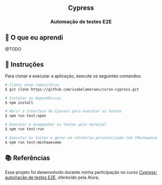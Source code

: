 <h2 align="center">
  Cypress
</h2>

<h3 align="center">
  Automação de testes E2E
</h3>

## 📁 O que eu aprendi

@TODO

## 📃 Instruções

Para clonar e executar a aplicação, execute os seguintes comandos:

```bash
# Clonar esse repositório
$ git clone https://github.com/isabelamoraes/curso-cypress.git

# Instalar as dependências
$ npm install

# Abrir a interface do Cypress para executar os testes
$ npm run test:open

# Executar e acompanhar os testes pelo terminal
$ npm run test:run

# Executar os testes e gerar um relatório personalizado com [Mochawesome](https://www.npmjs.com/package/mochawesome)
$ npm run test:mochawesome

```

## 📚 Referências

Esse projeto foi desenvolvido durante minha participação no curso [Cypress: automação de testes E2E](https://cursos.alura.com.br/course/cypress-automacao-testes-e2e), oferecido pela Alura.
